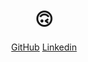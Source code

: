 <h1 align="center">🙃</h1>

<p align="center">
  <a href="https://github.com/rekkido">GitHub</a>
  <a href="https://www.linkedin.com/in/borisenkovdv">Linkedin</a>
</p>

<!---
rekkido/rekkido is a ✨ special ✨ repository because its `README.md` (this file) appears on your GitHub profile.
You can click the Preview link to take a look at your changes.
--->

